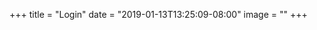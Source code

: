 +++
title = "Login"
date = "2019-01-13T13:25:09-08:00"
image = ""
+++
<script type="text/javascript" src="https://identity.netlify.com/v1/netlify-identity-widget.js"></script>
<div class="has-text-centered" data-netlify-identity-button></div>